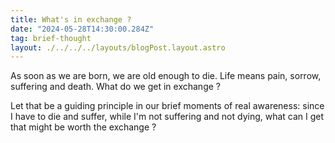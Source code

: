 ```yaml
---
title: What's in exchange ?
date: "2024-05-28T14:30:00.284Z"
tag: brief-thought
layout: ./../../../layouts/blogPost.layout.astro
---
```


As soon as we are born, we are old enough to die. Life means pain, sorrow, suffering and death. What do we get in exchange ?

Let that be a guiding principle in our brief moments of real awareness: since I have to die and suffer, while I'm not suffering and not dying, what can I get that might be worth the exchange ?
